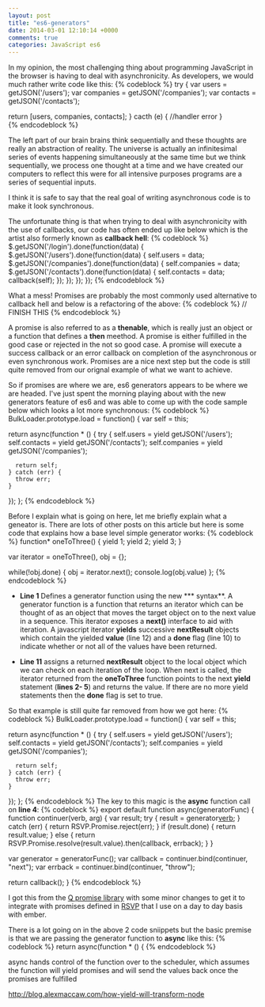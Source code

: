 ```yaml
---
layout: post
title: "es6-generators"
date: 2014-03-01 12:10:14 +0000
comments: true
categories: JavaScript es6
---
```

In my opinion, the most challenging thing about programming JavaScript in the browser is having to deal with asynchronicity.  As developers, we would much rather write code like this:
{% codeblock %}
try {
  var users = getJSON('/users');
  var companies = getJSON('/companies');
  var contacts = getJSON('/contacts');
 
  return [users, companies, contacts];
} cacth (e) {
  //handler error
}	
{% endcodeblock %}


The left part of our brain brains think sequentially and these thoughts are really an abstraction of reality.  The universe is actually an infinitesimal series of events happening simultaneously at the same time but we think sequentially, we process one thought at a time and we have created our computers to reflect this were for all intensive purposes programs are a series of sequential inputs.  

I think it is safe to say that the real goal of writing asynchronous code is to make it look synchronous.

The unfortunate thing is that when trying to deal with asynchronicity with the use of callbacks, our code has often ended up like below which is the artist also formerly known as **callback hell**:
{% codeblock %}
$.getJSON('/login').done(function(data) {
  $.getJSON('/users').done(function(data) {
    self.users = data;
    $.getJSON('/companies').done(function(data) {
      self.companies = data;
      $.getJSON('/contacts').done(function(data) {
        self.contacts = data;
        callback(self);
      });
    });
  });
});
{% endcodeblock %}

What a mess!  Promises are probably the most commonly used alternative to callback hell and below is a refactoring of the above:
{% codeblock %}
// FINISH THIS
{% endcodeblock %}

A promise is also referred to as a **thenable**, which is really just an object or a function that defines a **then** meethod.  A promise is either fulfilled in the good case or rejected in the not so good case.  A promise will execute a success callback or an error callback on completion of the asynchronous or even synchronous work.  Promises are a nice next step but the code is still quite removed from our orignal example of what we want to achieve.

So if promises are where we are, es6 generators appears to be where we are headed.  I've just spent the morning playing about with the new generators feature of es6 and was able to come up with the code sample below which looks a lot more synchronous:
{% codeblock %}
BulkLoader.prototype.load = function() {
  var self = this;

  return async(function * () {
    try {
      self.users = yield getJSON('/users');
      self.contacts = yield getJSON('/contacts');
      self.companies = yield getJSON('/companies');

      return self;
    } catch (err) {
      throw err;
    }
  });
};
{% endcodeblock %}

Before I explain what is going on here, let me briefly explain what a geneator is.  There are lots of other posts on this article but here is some code that explains how a base level simple generator works:
{% codeblock %}
function* oneToThree() {
  yield 1;
  yield 2;
  yield 3;
}

var iterator = oneToThree(),
    obj = {};

while(!obj.done) {
  obj = iterator.next();
  console.log(obj.value)
};
{% endcodeblock %}

- **Line 1** Defines a generator function using the new *** syntax**.  A generator function is a function that returns an iterator which can be thought of as an object that moves the target object on to the next value in a sequence.  This iterator exposes a **next()** interface to aid with iteration.  A javascript iterator **yields** successive **nextResult** objects which contain the yielded **value** (line 12) and a **done** flag (line 10) to indicate whether or not all of the values have been returned.

- **Line 11** assigns a returned **nextResult** object to the local object which we can check on each iteration of the loop.  When next is called, the iterator returned from the **oneToThree** function points to the next **yield** statement (**lines 2- 5**) and returns the value.  If there are no more yield statements then the **done** flag is set to true.

So that example is still quite far removed from how we got here:
{% codeblock %}
BulkLoader.prototype.load = function() {
  var self = this;

  return async(function * () {
    try {
      self.users = yield getJSON('/users');
      self.contacts = yield getJSON('/contacts');
      self.companies = yield getJSON('/companies');

      return self;
    } catch (err) {
      throw err;
    }
  });
};
{% endcodeblock %}
The key to this magic is the **async** function call on **line 4**:
{% codeblock %}
export default function async(generatorFunc) {
  function continuer(verb, arg) {
    var result;
    try {
      result = generator[verb](arg);
    } catch (err) {
      return RSVP.Promise.reject(err);
    }
    if (result.done) {
      return result.value;
    } else {
      return RSVP.Promise.resolve(result.value).then(callback, errback);
    }
  }

  var generator = generatorFunc();
  var callback = continuer.bind(continuer, "next");
  var errback = continuer.bind(continuer, "throw");

  return callback();
}
{% endcodeblock %}

I got this from the <a href="https://github.com/kriskowal/q/blob/v1/q.js#L1167" target="_blank">Q promise library</a> with some minor changes to get it to integrate with promises defined in <a href="https://github.com/tildeio/rsvp.js/" target="_blank">RSVP</a> that I use on a day to day basis with ember.

There is a lot going on in the above 2 code sniippets but the basic premise is that we are passing the generator function to **async** like this:
{% codeblock %}
  return async(function * () {
{% endcodeblock %}

async hands control of the function over to the scheduler, which assumes the function will yield promises and will send the values back once the promises are fulfilled

http://blog.alexmaccaw.com/how-yield-will-transform-node